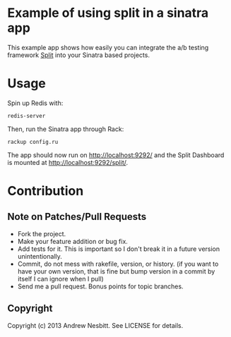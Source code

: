 # Example of using split in a sinatra app

This example app shows how easily you can integrate the a/b testing framework [Split](https://github.com/splitrb/split) into your Sinatra based projects.

# Usage

Spin up Redis with:

```
redis-server
```

Then, run the Sinatra app through Rack:

```
rackup config.ru
```

The app should now run on [http://localhost:9292/](http://localhost:9292/) and the Split Dashboard is mounted at [http://localhost:9292/split/](http://localhost:9292/split/).

# Contribution

## Note on Patches/Pull Requests

 * Fork the project.
 * Make your feature addition or bug fix.
 * Add tests for it. This is important so I don't break it in a
   future version unintentionally.
 * Commit, do not mess with rakefile, version, or history.
   (if you want to have your own version, that is fine but bump version in a commit by itself I can ignore when I pull)
 * Send me a pull request. Bonus points for topic branches.

## Copyright

Copyright (c) 2013 Andrew Nesbitt. See LICENSE for details.
